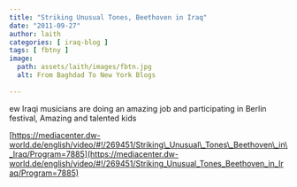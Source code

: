 ```yaml
---
title: "Striking Unusual Tones, Beethoven in Iraq"
date: "2011-09-27"
author: laith
categories: [ iraq-blog ]
tags: [ fbtny ]
image:
  path: assets/laith/images/fbtn.jpg
  alt: From Baghdad To New York Blogs
  
---
```


ew Iraqi musicians are doing an amazing job and participating in Berlin festival, Amazing and talented kids

[https://mediacenter.dw-world.de/english/video/#!/269451/Striking\_Unusual\_Tones\_Beethoven\_in\_Iraq/Program=7885](https://mediacenter.dw-world.de/english/video/#!/269451/Striking_Unusual_Tones_Beethoven_in_Iraq/Program=7885)
